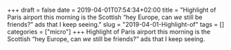 +++draft = falsedate = 2019-04-01T07:54:34+02:00title = "Highlight of Paris airport this morning is the Scottish “hey Europe, can *we* still be friends?” ads that I keep seeing."slug = "2019-04-01-Highlight-of"tags = []categories = ["micro"]+++Highlight of Paris airport this morning is the Scottish “hey Europe, can *we* still be friends?” ads that I keep seeing.